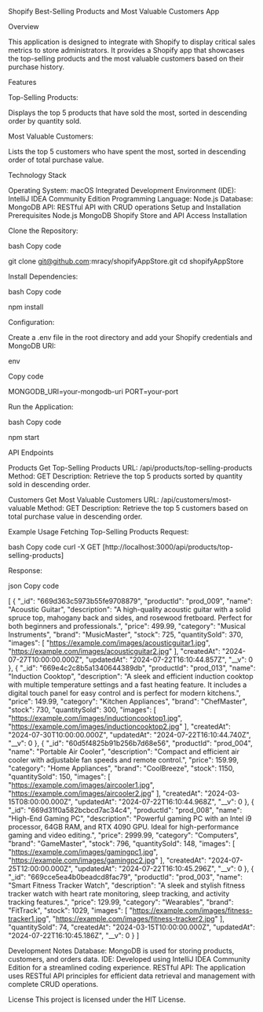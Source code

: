 Shopify Best-Selling Products and Most Valuable Customers App

Overview

This application is designed to integrate with Shopify to display critical sales metrics to store administrators. It provides a Shopify app that showcases the top-selling products and the most valuable customers based on their purchase history.

Features

Top-Selling Products:

Displays the top 5 products that have sold the most, sorted in descending order by quantity sold.

Most Valuable Customers:

Lists the top 5 customers who have spent the most, sorted in descending order of total purchase value.

Technology Stack

Operating System: macOS
Integrated Development Environment (IDE): IntelliJ IDEA Community Edition
Programming Language: Node.js
Database: MongoDB
API: RESTful API with CRUD operations
Setup and Installation
Prerequisites
Node.js
MongoDB
Shopify Store and API Access
Installation

Clone the Repository:

bash
Copy code

git clone git@github.com:mracy/shopifyAppStore.git
cd shopifyAppStore

Install Dependencies:

bash
Copy code

npm install

Configuration:

Create a .env file in the root directory and add your Shopify credentials and MongoDB URI:

env

Copy code

MONGODB_URI=your-mongodb-uri
PORT=your-port

Run the Application:

bash
Copy code

npm start

API Endpoints

Products
Get Top-Selling Products
URL: /api/products/top-selling-products
Method: GET
Description: Retrieve the top 5 products sorted by quantity sold in descending order.

Customers
Get Most Valuable Customers
URL: /api/customers/most-valuable
Method: GET
Description: Retrieve the top 5 customers based on total purchase value in descending order.

Example Usage
Fetching Top-Selling Products
Request:

bash
Copy code
curl -X GET [http://localhost:3000/api/products/top-selling-products]

Response:

json
Copy code

[
    {
        "_id": "669d363c5973b55fe9708879",
        "productId": "prod_009",
        "name": "Acoustic Guitar",
        "description": "A high-quality acoustic guitar with a solid spruce top, mahogany back and sides, and rosewood fretboard. Perfect for both beginners and professionals.",
        "price": 499.99,
        "category": "Musical Instruments",
        "brand": "MusicMaster",
        "stock": 725,
        "quantitySold": 370,
        "images": [
            "https://example.com/images/acousticguitar1.jpg",
            "https://example.com/images/acousticguitar2.jpg"
        ],
        "createdAt": "2024-07-27T10:00:00.000Z",
        "updatedAt": "2024-07-22T16:10:44.857Z",
        "__v": 0
    },
    {
        "_id": "669e4c2c8b5a1340644389db",
        "productId": "prod_013",
        "name": "Induction Cooktop",
        "description": "A sleek and efficient induction cooktop with multiple temperature settings and a fast heating feature. It includes a digital touch panel for easy control and is perfect for modern kitchens.",
        "price": 149.99,
        "category": "Kitchen Appliances",
        "brand": "ChefMaster",
        "stock": 730,
        "quantitySold": 300,
        "images": [
            "https://example.com/images/inductioncooktop1.jpg",
            "https://example.com/images/inductioncooktop2.jpg"
        ],
        "createdAt": "2024-07-30T10:00:00.000Z",
        "updatedAt": "2024-07-22T16:10:44.740Z",
        "__v": 0
    },
    {
        "_id": "60d5f4825b91b256b7d68e56",
        "productId": "prod_004",
        "name": "Portable Air Cooler",
        "description": "Compact and efficient air cooler with adjustable fan speeds and remote control.",
        "price": 159.99,
        "category": "Home Appliances",
        "brand": "CoolBreeze",
        "stock": 1150,
        "quantitySold": 150,
        "images": [
            "https://example.com/images/aircooler1.jpg",
            "https://example.com/images/aircooler2.jpg"
        ],
        "createdAt": "2024-03-15T08:00:00.000Z",
        "updatedAt": "2024-07-22T16:10:44.968Z",
        "__v": 0
    },
    {
        "_id": "669d31f0a582bcbcd7ac34c4",
        "productId": "prod_008",
        "name": "High-End Gaming PC",
        "description": "Powerful gaming PC with an Intel i9 processor, 64GB RAM, and RTX 4090 GPU. Ideal for high-performance gaming and video editing.",
        "price": 2999.99,
        "category": "Computers",
        "brand": "GameMaster",
        "stock": 796,
        "quantitySold": 148,
        "images": [
            "https://example.com/images/gamingpc1.jpg",
            "https://example.com/images/gamingpc2.jpg"
        ],
        "createdAt": "2024-07-25T12:00:00.000Z",
        "updatedAt": "2024-07-22T16:10:45.296Z",
        "__v": 0
    },
    {
        "_id": "669cce5ea4b0beadcd8fac79",
        "productId": "prod_003",
        "name": "Smart Fitness Tracker Watch",
        "description": "A sleek and stylish fitness tracker watch with heart rate monitoring, sleep tracking, and activity tracking features.",
        "price": 129.99,
        "category": "Wearables",
        "brand": "FitTrack",
        "stock": 1029,
        "images": [
            "https://example.com/images/fitness-tracker1.jpg",
            "https://example.com/images/fitness-tracker2.jpg"
        ],
        "quantitySold": 74,
        "createdAt": "2024-03-15T10:00:00.000Z",
        "updatedAt": "2024-07-22T16:10:45.186Z",
        "__v": 0
    }
]

Development Notes
Database: MongoDB is used for storing products, customers, and orders data.
IDE: Developed using IntelliJ IDEA Community Edition for a streamlined coding experience.
RESTful API: The application uses RESTful API principles for efficient data retrieval and management with complete CRUD operations.

License
This project is licensed under the HIT License.
